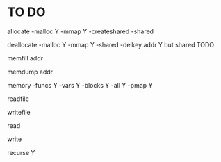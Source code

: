 # TO DO

allocate -malloc Y
         -mmap Y
         -createshared
         -shared

deallocate -malloc Y
           -mmap Y
           -shared
           -delkey
           addr Y but shared TODO

memfill addr 

memdump addr

memory -funcs Y
       -vars Y
       -blocks Y
       -all Y
       -pmap Y

readfile 

writefile

read

write

recurse Y